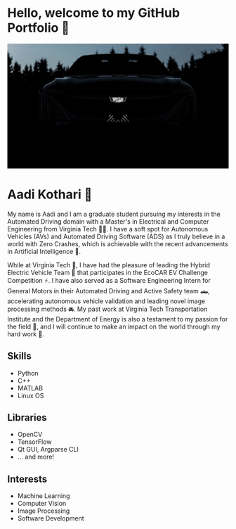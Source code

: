 # Hello, welcome to my GitHub Portfolio 👋

![](https://github.com/aadikothari/aadikothari/blob/LYRIQ-try/f7f67152-ezgif.com-gif-maker-1.gif)

# Aadi Kothari 🚗
My name is Aadi and I am a graduate student pursuing my interests in the Automated Driving domain with a Master's in Electrical and Computer Engineering from Virginia Tech 🧑‍🎓. I have a soft spot for Autonomous Vehicles (AVs) and Automated Driving Software (ADS) as I truly believe in a world with Zero Crashes, which is achievable with the recent advancements in Artificial Intelligence 🛑.

While at Virginia Tech 🦃, I have had the pleasure of leading the Hybrid Electric Vehicle Team 🚦 that participates in the EcoCAR EV Challenge Competition ⚡. I have also served as a Software Engineering Intern for General Motors in their Automated Driving and Active Safety team 🛻, accelerating autonomous vehicle validation and leading novel image processing methods 🚘. My past work at Virginia Tech Transportation Institute and the Department of Energy is also a testament to my passion for the field 🏢, and I will continue to make an impact on the world through my hard work 🤲.

## Skills
* Python
* C++
* MATLAB
* Linux OS

## Libraries
* OpenCV
* TensorFlow
* Qt GUI, Argparse CLI
* ... and more!

## Interests
* Machine Learning
* Computer Vision
* Image Processing
* Software Development
